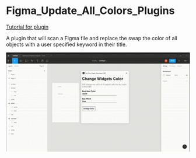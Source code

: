 <h1>
  Figma_Update_All_Colors_Plugins
</h1>
<a href = "https://medium.com/@bbrenng1/become-a-figma-developer-create-your-first-plugin-691a87c1daf7">
  Tutorial for plugin
</a>
<p>
  A plugin that will scan a Figma file and replace the swap the color of all objects with a user specified keyword in their title.
</p>
<img src = "ReadMe-assets/demo.gif" />
